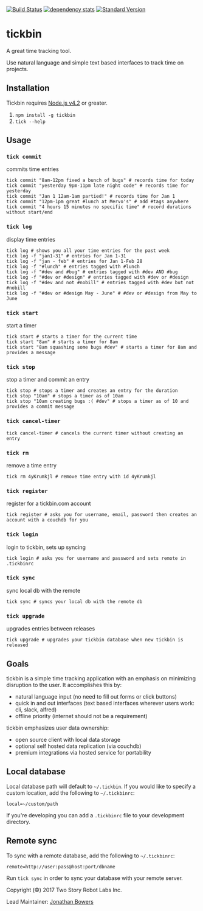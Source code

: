 [![Build Status](https://semaphoreci.com/api/v1/twostoryrobot/tickbin/branches/master/badge.svg)](https://semaphoreci.com/twostoryrobot/tickbin)
[![dependency stats](https://david-dm.org/tickbin/tickbin.svg)](https://david-dm.org/tickbin/tickbin)
[![Standard Version](https://img.shields.io/badge/release-standard%20version-brightgreen.svg)](https://github.com/conventional-changelog/standard-version)

# tickbin

A great time tracking tool.

Use natural language and simple text based interfaces to track time on projects.

## Installation

Tickbin requires [Node.js v4.2](https://nodejs.org/en/) or greater.

1. `npm install -g tickbin`
2. `tick --help`

## Usage

### `tick commit` 

commits time entries

```shell
tick commit "8am-12pm fixed a bunch of bugs" # records time for today
tick commit "yesterday 9pm-11pm late night code" # records time for yesterday
tick commit "Jan 1 12am-1am partied!" # records time for Jan 1
tick commit "12pm-1pm great #lunch at Mervo's" # add #tags anywhere
tick commit "4 hours 15 minutes no specific time" # record durations without start/end
```

### `tick log` 

display time entries

```shell
tick log # shows you all your time entries for the past week
tick log -f "jan1-31" # entries for Jan 1-31
tick log -f "jan - feb" # entries for Jan 1-Feb 28
tick log -f "#lunch" # entries tagged with #lunch
tick log -f "#dev and #bug" # entries tagged with #dev AND #bug
tick log -f "#dev or #design" # entries tagged with #dev or #design
tick log -f "#dev and not #nobill" # entries tagged with #dev but not #nobill
tick log -f "#dev or #design May - June" # #dev or #design from May to June
```

### `tick start`

start a timer

```shell
tick start # starts a timer for the current time
tick start "8am" # starts a timer for 8am
tick start "8am squashing some bugs #dev" # starts a timer for 8am and provides a message
```

### `tick stop`

stop a timer and commit an entry

```shell
tick stop # stops a timer and creates an entry for the duration
tick stop "10am" # stops a timer as of 10am
tick stop "10am creating bugs :( #dev" # stops a timer as of 10 and provides a commit message
```

### `tick cancel-timer`

```shell
tick cancel-timer # cancels the current timer without creating an entry
```

### `tick rm` 

remove a time entry

```shell
tick rm 4yKrumkjl # remove time entry with id 4yKrumkjl
```

### `tick register` 

register for a tickbin.com account

```shell
tick register # asks you for username, email, password then creates an account with a couchdb for you
```

### `tick login` 

login to tickbin, sets up syncing

```shell
tick login # asks you for username and password and sets remote in .tickbinrc
```

### `tick sync` 

sync local db with the remote

```shell
tick sync # syncs your local db with the remote db
```

### `tick upgrade` 

upgrades entries between releases

```shell
tick upgrade # upgrades your tickbin database when new tickbin is released
```

## Goals
tickbin is a simple time tracking application with an emphasis on minimizing
disruption to the user. It accomplishes this by:

* natural language input (no need to fill out forms or click buttons)
* quick in and out interfaces (text based interfaces wherever users work: cli, slack, alfred)
* offline priority (internet should not be a requirement)

tickbin emphasizes user data ownership:

* open source client with local data storage
* optional self hosted data replication (via couchdb)
* premium integrations via hosted service for portability

## Local database

Local database path will default to `~/.tickbin`. If you would like to specify a custom location, add the following to `~/.tickbinrc`:

```
local=~/custom/path
```

If you're developing you can add a `.tickbinrc` file to your development directory.

## Remote sync

To sync with a remote database, add the following to `~/.tickbinrc`:

```
remote=http://user:pass@host:port/dbname
```

Run `tick sync` in order to sync your database with your remote server.

Copyright (©) 2017 Two Story Robot Labs Inc.

Lead Maintainer: [Jonathan Bowers](https://github.com/jonotron)
